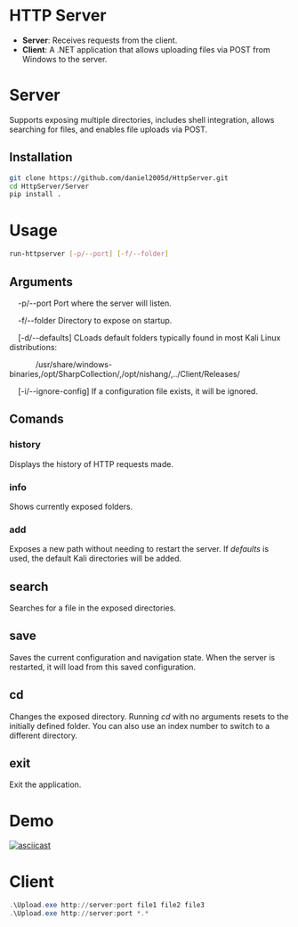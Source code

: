 # HTTP Server

* **Server**: Receives requests from the client.  
* **Client**: A .NET application that allows uploading files via POST from Windows to the server.

# Server

Supports exposing multiple directories, includes shell integration, allows searching for files, and enables file uploads via POST.

## Installation

```bash
git clone https://github.com/daniel2005d/HttpServer.git
cd HttpServer/Server
pip install .
```


# Usage 

```bash
run-httpserver [-p/--port] [-f/--folder]
```

## Arguments

&nbsp;&nbsp;&nbsp;&nbsp;-p/--port Port where the server will listen.

&nbsp;&nbsp;&nbsp;&nbsp;-f/--folder Directory to expose on startup.

&nbsp;&nbsp;&nbsp;&nbsp;[-d/--defaults] CLoads default folders typically found in most Kali Linux distributions:

&nbsp;&nbsp;&nbsp;&nbsp;&nbsp;&nbsp;&nbsp;&nbsp;&nbsp;&nbsp;&nbsp;&nbsp;/usr/share/windows-binaries,/opt/SharpCollection/,/opt/nishang/,../Client/Releases/

&nbsp;&nbsp;&nbsp;&nbsp;[-i/--ignore-config] If a configuration file exists, it will be ignored.

## Comands

### history

Displays the history of HTTP requests made.

### info

Shows currently exposed folders.

### add

Exposes a new path without needing to restart the server.
If *defaults* is used, the default Kali directories will be added.

## search

Searches for a file in the exposed directories.

## save

Saves the current configuration and navigation state.
When the server is restarted, it will load from this saved configuration.

## cd

Changes the exposed directory.
Running *cd* with no arguments resets to the initially defined folder.
You can also use an index number to switch to a different directory.

## exit

Exit the application.

# Demo

[![asciicast](https://asciinema.org/a/722173.svg)](https://asciinema.org/a/722173)

# Client

```powershell
.\Upload.exe http://server:port file1 file2 file3
.\Upload.exe http://server:port *.*
```